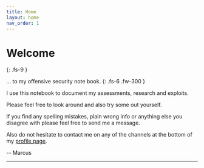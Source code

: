```yaml
---
title: Home
layout: home
nav_order: 1
---
```

# Welcome
{: .fs-9 }

... to my offensive security note book.
{: .fs-6 .fw-300 }

I use this notebook to document my assessments, research and exploits. 

Please feel free to look around and also try some out yourself.

If you find any spelling mistakes, plain wrong info or anything else you disagree with please feel free to send me a message.

Also do not hesitate to contact me on any of the channels at the bottom of my [profile page](https://mojawo.xyz).

-- Marcus

---
